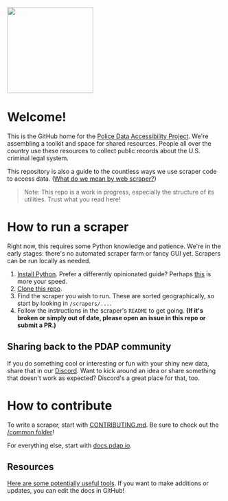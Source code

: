 <img src="https://user-images.githubusercontent.com/30379833/204395427-c8327551-a3c9-4363-8689-63880d72a495.png" width="200px">

# Welcome!

This is the GitHub home for the [Police Data Accessibility Project](https://pdap.io). We're assembling a toolkit and space for shared resources. People all over the country use these resources to collect public records about the U.S. criminal legal system.

This repository is also a guide to the countless ways we use scraper code to access data. ([What do we mean by web scraper?](https://docs.pdap.io/activities/terms-and-definitions))

> Note: This repo is a work in progress, especially the structure of its utilities. Trust what you read here!

# How to run a scraper
Right now, this requires some Python knowledge and patience. We're in the early stages: there's no automated scraper farm or fancy GUI yet. Scrapers can be run locally as needed.

1. [Install Python](https://docs.google.com/document/d/1cYmpfZEZ8r-09Q6Go917cKVcQk_d0P61gm0q8DAdIdg/). Prefer a differently opinionated guide? Perhaps [this](https://chrisamico.com/blog/2023-01-14/python-setup/) is more your speed.
2. [Clone this repo](https://docs.github.com/en/repositories/creating-and-managing-repositories/cloning-a-repository).
3. Find the scraper you wish to run. These are sorted geographically, so start by looking in `/scrapers/...`.
4. Follow the instructions in the scraper's `README` to get going. **(If it's broken or simply out of date, please open an issue in this repo or submit a PR.)**

## Sharing back to the PDAP community

If you do something cool or interesting or fun with your shiny new data, share that in our [Discord](https://discord.gg/wMqex8nKZJ). Want to kick around an idea or share something that doesn't work as expected? Discord's a great place for that, too.

# How to contribute
To write a scraper, start with [CONTRIBUTING.md](https://github.com/Police-Data-Accessibility-Project/PDAP-Scrapers/blob/main/CONTRIBUTING.md). Be sure to check out the [/common folder](https://github.com/Police-Data-Accessibility-Project/PDAP-Scrapers/tree/main/common/)!

For everything else, start with [docs.pdap.io](https://docs.pdap.io/).

## Resources

[Here are some potentially useful tools](https://docs.pdap.io/tools/resources). If you want to make additions or updates, you can edit the docs in GitHub!
